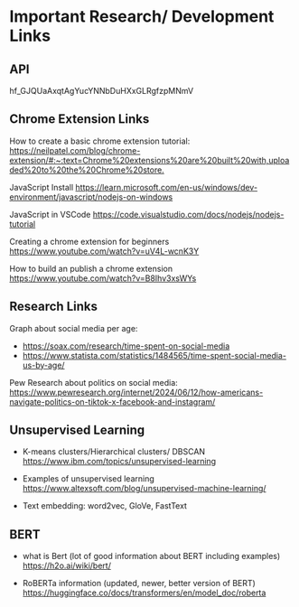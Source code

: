 # Important Research/ Development Links

## API

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

## Chrome Extension Links

How to create a basic chrome extension tutorial:
<https://neilpatel.com/blog/chrome-extension/#:~:text=Chrome%20extensions%20are%20built%20with,uploaded%20to%20the%20Chrome%20store.>

JavaScript Install
<https://learn.microsoft.com/en-us/windows/dev-environment/javascript/nodejs-on-windows>

JavaScript in VSCode
<https://code.visualstudio.com/docs/nodejs/nodejs-tutorial>

Creating a chrome extension for beginners
<https://www.youtube.com/watch?v=uV4L-wcnK3Y>

How to build an publish a chrome extension
<https://www.youtube.com/watch?v=B8Ihv3xsWYs>

## Research Links

Graph about social media per age:

- <https://soax.com/research/time-spent-on-social-media>
- <https://www.statista.com/statistics/1484565/time-spent-social-media-us-by-age/>

Pew Research about politics on social media:
<https://www.pewresearch.org/internet/2024/06/12/how-americans-navigate-politics-on-tiktok-x-facebook-and-instagram/>

## Unsupervised Learning

- K-means clusters/Hierarchical clusters/ DBSCAN
<https://www.ibm.com/topics/unsupervised-learning>

- Examples of unsupervised learning
<https://www.altexsoft.com/blog/unsupervised-machine-learning/>
- Text embedding: word2vec, GloVe, FastText

## BERT

- what is Bert (lot of good information about BERT including examples)
<https://h2o.ai/wiki/bert/>

- RoBERTa information (updated, newer, better version of BERT)
<https://huggingface.co/docs/transformers/en/model_doc/roberta>

